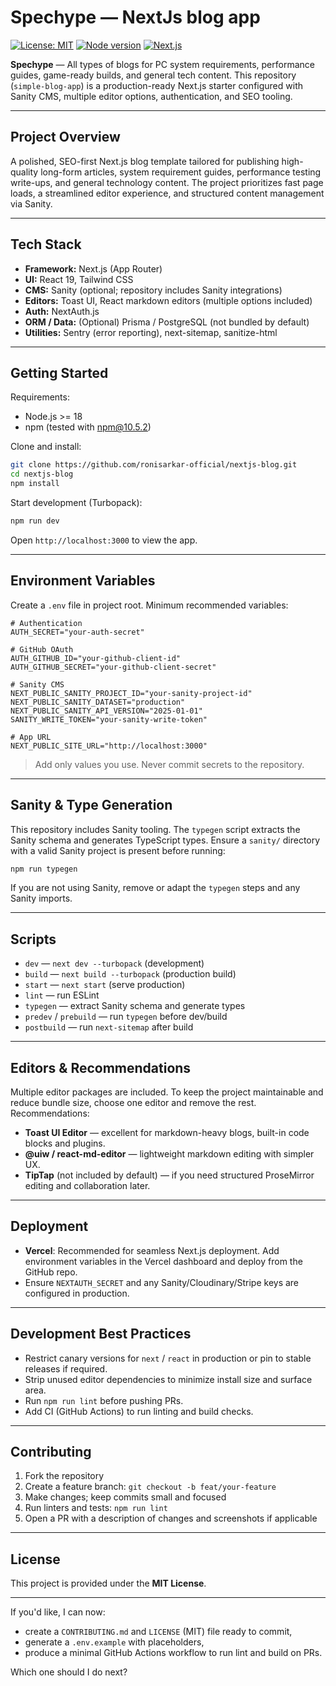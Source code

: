 # Spechype — NextJs blog app

[![License: MIT](https://img.shields.io/badge/License-MIT-blue.svg)]()
[![Node version](https://img.shields.io/badge/node-%3E%3D18-green.svg)]()
[![Next.js](https://img.shields.io/badge/Next.js-%3E%3D15-blue.svg)]()

**Spechype** — All types of blogs for PC system requirements, performance guides, game-ready builds, and general tech content. This repository (`simple-blog-app`) is a production-ready Next.js starter configured with Sanity CMS, multiple editor options, authentication, and SEO tooling.

---

## Project Overview

A polished, SEO-first Next.js blog template tailored for publishing high-quality long-form articles, system requirement guides, performance testing write-ups, and general technology content. The project prioritizes fast page loads, a streamlined editor experience, and structured content management via Sanity.

---

## Tech Stack

* **Framework:** Next.js (App Router)
* **UI:** React 19, Tailwind CSS
* **CMS:** Sanity (optional; repository includes Sanity integrations)
* **Editors:** Toast UI, React markdown editors (multiple options included)
* **Auth:** NextAuth.js
* **ORM / Data:** (Optional) Prisma / PostgreSQL (not bundled by default)
* **Utilities:** Sentry (error reporting), next-sitemap, sanitize-html

---

## Getting Started

Requirements:

* Node.js >= 18
* npm (tested with npm@10.5.2)

Clone and install:

```bash
git clone https://github.com/ronisarkar-official/nextjs-blog.git
cd nextjs-blog
npm install
```

Start development (Turbopack):

```bash
npm run dev
```

Open `http://localhost:3000` to view the app.

---

## Environment Variables

Create a `.env` file in project root. Minimum recommended variables:

```env
# Authentication
AUTH_SECRET="your-auth-secret"

# GitHub OAuth
AUTH_GITHUB_ID="your-github-client-id"
AUTH_GITHUB_SECRET="your-github-client-secret"

# Sanity CMS
NEXT_PUBLIC_SANITY_PROJECT_ID="your-sanity-project-id"
NEXT_PUBLIC_SANITY_DATASET="production"
NEXT_PUBLIC_SANITY_API_VERSION="2025-01-01"
SANITY_WRITE_TOKEN="your-sanity-write-token"

# App URL
NEXT_PUBLIC_SITE_URL="http://localhost:3000"

```

> Add only values you use. Never commit secrets to the repository.

---

## Sanity & Type Generation

This repository includes Sanity tooling. The `typegen` script extracts the Sanity schema and generates TypeScript types. Ensure a `sanity/` directory with a valid Sanity project is present before running:

```bash
npm run typegen
```

If you are not using Sanity, remove or adapt the `typegen` steps and any Sanity imports.

---

## Scripts

* `dev` — `next dev --turbopack` (development)
* `build` — `next build --turbopack` (production build)
* `start` — `next start` (serve production)
* `lint` — run ESLint
* `typegen` — extract Sanity schema and generate types
* `predev` / `prebuild` — run `typegen` before dev/build
* `postbuild` — run `next-sitemap` after build

---

## Editors & Recommendations

Multiple editor packages are included. To keep the project maintainable and reduce bundle size, choose one editor and remove the rest. Recommendations:

* **Toast UI Editor** — excellent for markdown-heavy blogs, built-in code blocks and plugins.
* **@uiw / react-md-editor** — lightweight markdown editing with simpler UX.
* **TipTap** (not included by default) — if you need structured ProseMirror editing and collaboration later.

---

## Deployment

* **Vercel**: Recommended for seamless Next.js deployment. Add environment variables in the Vercel dashboard and deploy from the GitHub repo.
* Ensure `NEXTAUTH_SECRET` and any Sanity/Cloudinary/Stripe keys are configured in production.

---

## Development Best Practices

* Restrict canary versions for `next` / `react` in production or pin to stable releases if required.
* Strip unused editor dependencies to minimize install size and surface area.
* Run `npm run lint` before pushing PRs.
* Add CI (GitHub Actions) to run linting and build checks.

---

## Contributing

1. Fork the repository
2. Create a feature branch: `git checkout -b feat/your-feature`
3. Make changes; keep commits small and focused
4. Run linters and tests: `npm run lint`
5. Open a PR with a description of changes and screenshots if applicable

---

## License

This project is provided under the **MIT License**.

---

If you'd like, I can now:

* create a `CONTRIBUTING.md` and `LICENSE` (MIT) file ready to commit,
* generate a `.env.example` with placeholders,
* produce a minimal GitHub Actions workflow to run lint and build on PRs.

Which one should I do next?
